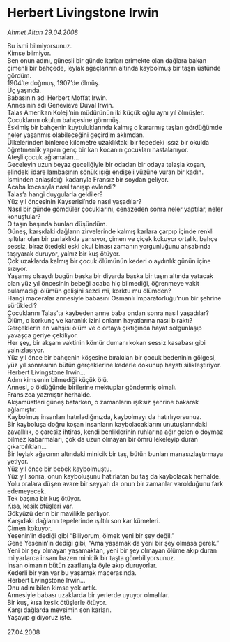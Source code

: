 # Herbert Livingstone Irwin

*Ahmet Altan 29.04.2008*

<div class="taraf_structure_2col_1zq">
<div class="margen_n">



 <p>Bu ismi bilmiyorsunuz.<br/>
Kimse bilmiyor.<br/>
Ben onun adını, güneşli bir günde karları erimekte olan dağlara bakan çimenli bir bahçede, leylak ağaçlarının altında kaybolmuş bir taşın üstünde gördüm.<br/>
1904’te doğmuş, 1907’de ölmüş.<br/>
Üç yaşında.<br/>
Babasının adı Herbert Moffat Irwin.<br/>
Annesinin adı Genevieve Duval Irwin.<br/>
Talas Amerikan Koleji’nin müdürünün iki küçük oğlu aynı yıl ölmüşler.<br/>
Çocuklarını okulun bahçesine gömmüş.<br/>
Eskimiş bir bahçenin kuytuluklarında kalmış o kararmış taşları gördüğümde neler yaşanmış olabileceğini geçirdim aklımdan.<br/>
Ülkelerinden binlerce kilometre uzaklıktaki bir tepedeki ıssız bir okulda öğretmenlik yapan genç bir karı kocanın çocukları hastalanıyor.<br/>
Ateşli çocuk ağlamaları…<br/>
Geceleyin uzun beyaz geceliğiyle bir odadan bir odaya telaşla koşan, elindeki idare lambasının sönük ışığı endişeli yüzüne vuran bir kadın.<br/>
İsminden anlaşıldığı kadarıyla Fransız bir soydan geliyor.<br/>
Acaba kocasıyla nasıl tanışıp evlendi?<br/>
Talas’a hangi duygularla geldiler?<br/>
Yüz yıl öncesinin Kayserisi’nde nasıl yaşadılar?<br/>
Nasıl bir günde gömdüler çocuklarını, cenazeden sonra neler yaptılar, neler konuştular?<br/>
O taşın başında bunları düşündüm.<br/>
Güneş, karşıdaki dağların zirvelerinde kalmış karlara çarpıp içinde renkli ışıltılar olan bir parlaklıkla yansıyor, çimen ve çiçek kokuyor ortalık, bahçe sessiz, biraz ötedeki eski okul binası zamanın yorgunluğunu ahşabında taşıyarak duruyor, yalnız bir kuş ötüyor.<br/>
Çok uzaklarda kalmış bir çocuk ölümünün kederi o aydınlık günün içine sızıyor.<br/>
Yaşamış olsaydı bugün başka bir diyarda başka bir taşın altında yatacak olan yüz yıl öncesinin bebeği acaba hiç bilmediği, öğrenmeye vakit bulamadığı ölümün gelişini sezdi mi, korktu mu ölümden?<br/>
Hangi maceralar annesiyle babasını Osmanlı İmparatorluğu’nun bir şehrine sürükledi?<br/>
Çocuklarını Talas’ta kaybeden anne baba ondan sonra nasıl yaşadılar?<br/>
Ölüm, o korkunç ve karanlık izini onların hayatlarına nasıl bıraktı?<br/>
Gerçeklerin en vahşisi ölüm ve o ortaya çıktığında hayat solgunlaşıp yavaşça geriye çekiliyor.<br/>
Her şey, bir akşam vaktinin kömür dumanı kokan sessiz kasabası gibi yalnızlaşıyor.<br/>
Yüz yıl önce bir bahçenin köşesine bırakılan bir çocuk bedeninin gölgesi, yüz yıl sonrasının bütün gerçeklerine kederle dokunup hayatı silikleştiriyor.<br/>
Herbert Livingstone Irwin…<br/>
Adını kimsenin bilmediği küçük ölü.<br/>
Annesi, o öldüğünde birilerine mektuplar göndermiş olmalı.<br/>
Fransızca yazmıştır herhalde.<br/>
Akşamüstleri güneş batarken, o zamanların ışıksız şehrine bakarak ağlamıştır.<br/>
Kaybolmuş insanları hatırladığınızda, kaybolmayı da hatırlıyorsunuz.<br/>
Bir kayboluşa doğru koşan insanların kaybolacaklarını unutuşlarındaki zavallılık, o çaresiz ihtiras, kendi benliklerinin ruhlarına ağır gelen o doymaz bilmez kabarmaları, çok da uzun olmayan bir ömrü lekeleyip duran çıkarcılıkları…<br/>
Bir leylak ağacının altındaki minicik bir taş, bütün bunları manasızlaştırmaya yetiyor.<br/>
Yüz yıl önce bir bebek kaybolmuştu.<br/>
Yüz yıl sonra, onun kayboluşunu hatırlatan bu taş da kaybolacak herhalde.<br/>
Yolu oralara düşen avare bir seyyah da onun bir zamanlar varolduğunu fark edemeyecek.<br/>
Tek başına bir kuş ötüyor.<br/>
Kısa, kesik ötüşleri var.<br/>
Gökyüzü derin bir mavilikle parlıyor.<br/>
Karşıdaki dağların tepelerinde ışıltılı son kar kümeleri.<br/>
Çimen kokuyor.<br/>
Yesenin’in dediği gibi “Biliyorum, ölmek yeni bir şey değil.”<br/>
Gene Yesenin’in dediği gibi, “Ama yaşamak da yeni bir şey olmasa gerek.”<br/>
Yeni bir şey olmayan yaşamaktan, yeni bir şey olmayan ölüme akıp duran milyarlarca insanı bazen minicik bir taşta görebiliyorsunuz.<br/>
İnsan olmanın bütün zaaflarıyla öyle akıp duruyorlar.<br/>
Kederli bir yan var bu yaşamak macerasında.<br/>
Herbert Livingstone Irwin…<br/>
Onu adını bilen kimse yok artık.<br/>
Annesiyle babası uzaklarda bir yerlerde uyuyor olmalılar.<br/>
Bir kuş, kısa kesik ötüşlerle ötüyor.<br/>
Karşı dağlarda mevsimin son karları.<br/>
Yaşayıp gidiyoruz işte.<br/>
<br/>
27.04.2008</p>
<br/>
<br/>
<br/>



<br/>


<div id="taraf_not">
</div>

</div>


</div>
